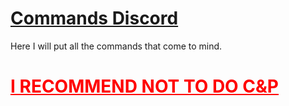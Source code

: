 # <a href="https://github.com/ll-Exanime-ll/CommandsDiscord">Commands Discord</a>
<a>Here I will put all the commands that come to mind.</a>
# <a style="color:#FF0000" href="https://github.com/ll-Exanime-ll/CommandsDiscord#i-recommend-not-to-do-cp">I RECOMMEND NOT TO DO C&P</a>
